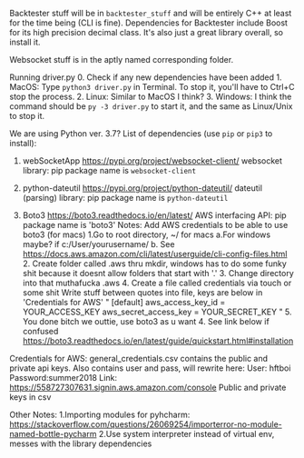 Backtester stuff will be in `backtester_stuff` and will be entirely C++ at least for the time being (CLI is fine).
Dependencies for Backtester include Boost for its high precision decimal class. It's also just a great library overall, so install it.

Websocket stuff is in the aptly named corresponding folder.

Running driver.py
    0. Check if any new dependencies have been added
    1. MacOS: Type `python3 driver.py` in Terminal. To stop it, you'll have to Ctrl+C stop the
    process.
    2. Linux: Similar to MacOS I think?
    3. Windows: I think the command should be `py -3 driver.py` to start it, and the same as Linux/Unix  to stop it.

We are using Python ver. 3.7?
List of dependencies (use `pip` or `pip3` to install):
1. webSocketApp
    https://pypi.org/project/websocket-client/
    websocket library: pip package name is `websocket-client`

2. python-dateutil
    https://pypi.org/project/python-dateutil/
    dateutil (parsing) library: pip package name is `python-dateutil`

3. Boto3
https://boto3.readthedocs.io/en/latest/
    AWS interfacing API: pip package name is 'boto3'
    Notes: Add AWS credentials to be able to use boto3 (for macs)
    1.Go to root directory, ~/ for macs
        a.For windows maybe? if c:/User/yourusername/
        b. See https://docs.aws.amazon.com/cli/latest/userguide/cli-config-files.html
    2. Create folder called .aws thru mkdir,
    windows has to do some funky shit because it doesnt allow folders that start with '.'
    3. Change directory into that muthafucka .aws
    4. Create a file called credentials via touch or some shit
        Write stuff between quotes into file, keys are below in 'Credentials for AWS'
        "
        [default]
        aws_access_key_id = YOUR_ACCESS_KEY
        aws_secret_access_key = YOUR_SECRET_KEY
        "
    5. You done bitch we outtie, use boto3 as u want
    4. See link below if confused
        https://boto3.readthedocs.io/en/latest/guide/quickstart.html#installation

Credentials for AWS:
general_credentials.csv contains the public and private api keys.
Also contains user and pass, will rewrite here:
User: hftboi
Password:summer2018
Link: https://558727307631.signin.aws.amazon.com/console
Public and private keys in csv

Other Notes:
    1.Importing modules for pyhcharm:
        https://stackoverflow.com/questions/26069254/importerror-no-module-named-bottle-pycharm
    2.Use system interpreter instead of virtual env, messes with the library dependencies